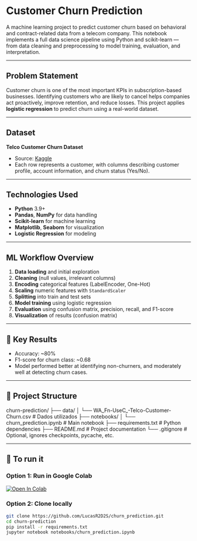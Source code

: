 # Customer Churn Prediction

A machine learning project to predict customer churn based on behavioral and contract-related data from a telecom company. This notebook implements a full data science pipeline using Python and scikit-learn — from data cleaning and preprocessing to model training, evaluation, and interpretation.

---

## Problem Statement

Customer churn is one of the most important KPIs in subscription-based businesses. Identifying customers who are likely to cancel helps companies act proactively, improve retention, and reduce losses. This project applies **logistic regression** to predict churn using a real-world dataset.

---

## Dataset

**Telco Customer Churn Dataset**  
- Source: [Kaggle](https://www.kaggle.com/blastchar/telco-customer-churn)  
- Each row represents a customer, with columns describing customer profile, account information, and churn status (Yes/No).

---

## Technologies Used

- **Python** 3.9+
- **Pandas**, **NumPy** for data handling
- **Scikit-learn** for machine learning
- **Matplotlib**, **Seaborn** for visualization
- **Logistic Regression** for modeling

---

## ML Workflow Overview

1. **Data loading** and initial exploration  
2. **Cleaning** (null values, irrelevant columns)  
3. **Encoding** categorical features (LabelEncoder, One-Hot)  
4. **Scaling** numeric features with `StandardScaler`  
5. **Splitting** into train and test sets  
6. **Model training** using logistic regression  
7. **Evaluation** using confusion matrix, precision, recall, and F1-score  
8. **Visualization** of results (confusion matrix)

---

## 🔎 Key Results

- Accuracy: ~80%  
- F1-score for churn class: ~0.68  
- Model performed better at identifying non-churners, and moderately well at detecting churn cases.

---

## 📂 Project Structure

churn-prediction/
├── data/
│ └── WA_Fn-UseC_-Telco-Customer-Churn.csv # Dados utilizados
├── notebooks/
│ └── churn_prediction.ipynb # Main notebook
├── requirements.txt # Python dependencies
├── README.md # Project documentation
└── .gitignore # Optional, ignores checkpoints, pycache, etc.


---

## 🚀 To run it

### Option 1: Run in Google Colab

[![Open In Colab](https://colab.research.google.com/assets/colab-badge.svg)](
https://colab.research.google.com/drive/1bLfSEzOM80bJ79r7oWhfraADI9OzbWxo#scrollTo=86f91110)

### Option 2: Clone locally

```bash
git clone https://github.com/LucasR2D2S/churn_prediction.git
cd churn-prediction
pip install -r requirements.txt
jupyter notebook notebooks/churn_prediction.ipynb

